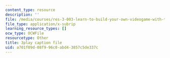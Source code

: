 ```yaml
---
content_type: resource
description: ''
file: /media/courses/res-3-003-learn-to-build-your-own-videogame-with-the-unity-game-engine-and-microsoft-kinect-january-iap-2017/a701f09d08f996c0abd43857c5de337c_rNfMwqjohC8.srt
file_type: application/x-subrip
learning_resource_types: []
ocw_type: OCWFile
resourcetype: Other
title: 3play caption file
uid: a701f09d-08f9-96c0-abd4-3857c5de337c
---
```

